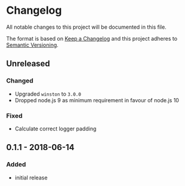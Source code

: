 # Changelog

All notable changes to this project will be documented in this file.

The format is based on [Keep a Changelog](http://keepachangelog.com/en/1.0.0/)
and this project adheres to [Semantic Versioning](http://semver.org/spec/v2.0.0.html).

## Unreleased

### Changed

-   Upgraded `winston` to `3.0.0`
-   Dropped node.js 9 as minimum requirement in favour of node.js 10

### Fixed

-   Calculate correct logger padding

## 0.1.1 - 2018-06-14

### Added

-   initial release
